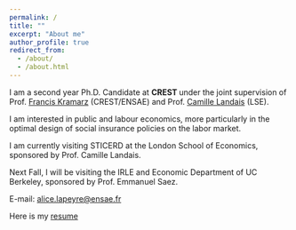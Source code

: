 ```yaml
---
permalink: /
title: ""
excerpt: "About me"
author_profile: true
redirect_from: 
  - /about/
  - /about.html
---
```


I am a second year Ph.D. Candidate at  <b> CREST </b> under the joint supervision of Prof. [Francis Kramarz](https://faculty.crest.fr/fkramarz/) (CREST/ENSAE) and Prof. [Camille Landais](https://econ.lse.ac.uk/staff/clandais/cgi-bin/index.php) (LSE). 

I am interested in public and labour economics, more particularly in the optimal design of social insurance policies on the labor market.

I am currently visiting STICERD at the London School of Economics, sponsored by Prof. Camille Landais. 

Next Fall, I will be visiting the IRLE and Economic Department of UC Berkeley, sponsored by Prof. Emmanuel Saez. 

E-mail: [alice.lapeyre@ensae.fr](mailto:alice.lapeyre@ensae.fr)

<!--- Research fields: public and labor economics --->

Here is my [resume](https://github.com/alicelapeyre/alicelapeyre.github.io/raw/master/files/ALapeyre_CV.pdf)

<!--- References: 
- [Francis Kramarz](https://faculty.crest.fr/fkramarz/)(CREST/ENSAE)
- [Camille Landais](https://econ.lse.ac.uk/staff/clandais/cgi-bin/index.php) (LSE)
- [Roland Rathelot](http://rolandrathelot.com) (Warwick University) --->

